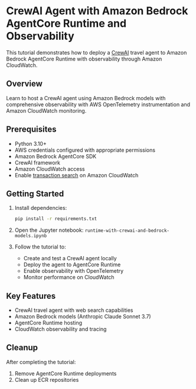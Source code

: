 # CrewAI Agent with Amazon Bedrock AgentCore Runtime and Observability

This tutorial demonstrates how to deploy a [CrewAI](https://www.crewai.com/) travel agent to Amazon Bedrock AgentCore Runtime with observability through Amazon CloudWatch.

## Overview

Learn to host a CrewAI agent using Amazon Bedrock models with comprehensive observability with AWS OpenTelemetry instrumentation and Amazon CloudWatch monitoring.

## Prerequisites

* Python 3.10+
* AWS credentials configured with appropriate permissions
* Amazon Bedrock AgentCore SDK
* CrewAI framework
* Amazon CloudWatch access
* Enable [transaction search](https://docs.aws.amazon.com/AmazonCloudWatch/latest/monitoring/Enable-TransactionSearch.html) on Amazon CloudWatch

## Getting Started

1. Install dependencies:
   ```bash
   pip install -r requirements.txt
   ```

2. Open the Jupyter notebook: `runtime-with-crewai-and-bedrock-models.ipynb`

3. Follow the tutorial to:
   - Create and test a CrewAI agent locally
   - Deploy the agent to AgentCore Runtime
   - Enable observability with OpenTelemetry
   - Monitor performance on CloudWatch

## Key Features

* CrewAI travel agent with web search capabilities
* Amazon Bedrock models (Anthropic Claude Sonnet 3.7)
* AgentCore Runtime hosting
* CloudWatch observability and tracing

## Cleanup

After completing the tutorial:
1. Remove AgentCore Runtime deployments
2. Clean up ECR repositories